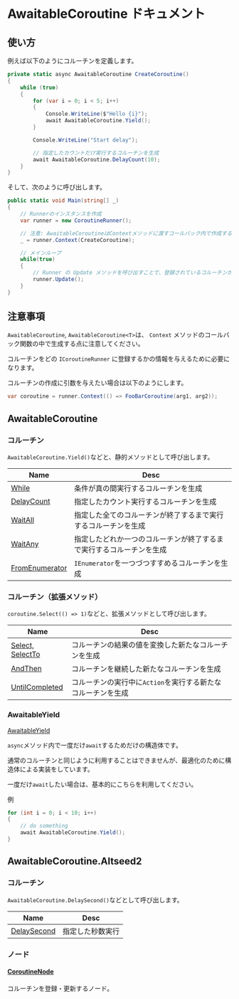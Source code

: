 # AwaitableCoroutine ドキュメント

## 使い方

例えば以下のようにコルーチンを定義します。

```C#
private static async AwaitableCoroutine CreateCoroutine()
{
    while (true)
    {
        for (var i = 0; i < 5; i++)
        {
            Console.WriteLine($"Hello {i}");
            await AwaitableCoroutine.Yield();
        }

        Console.WriteLine("Start delay");

        // 指定したカウントだけ実行するコルーチンを生成
        await AwaitableCoroutine.DelayCount(10);
    }
}
```

そして、次のように呼び出します。

```C#
public static void Main(string[] _)
{
    // Runnerのインスタンスを作成
    var runner = new CoroutineRunner();

    // 注意: AwaitableCoroutineはContextメソッドに渡すコールバック内で作成する必要がある
    _ = runner.Context(CreateCoroutine);

    // メインループ
    while(true)
    {
        // Runner の Update メソッドを呼び出すことで、登録されているコルーチンが次に進む
        runner.Update();
    }
}
```

## 注意事項

`AwaitableCoroutine`, `AwaitableCoroutine<T>`は、 `Context` メソッドのコールバック関数の中で生成する点に注意してください。

コルーチンをどの `ICoroutineRunner` に登録するかの情報を与えるために必要になります。

コルーチンの作成に引数を与えたい場合は以下のようにします。

```C#
var coroutine = runner.Context(() => FooBarCoroutine(arg1, arg2));
```

## AwaitableCoroutine
### コルーチン

`AwaitableCoroutine.Yield()`などと、静的メソッドとして呼び出します。

| Name | Desc |
| --- | --- |
| [While](../src/AwaitableCoroutine/Modules/WhileCoroutine.cs) | 条件が真の間実行するコルーチンを生成 |
| [DelayCount](../src/AwaitableCoroutine/Modules/DelayCountCoroutine.cs) | 指定したカウント実行するコルーチンを生成 |
| [WaitAll](../src/AwaitableCoroutine/Modules/WaitAllCoroutine.cs) | 指定した全てのコルーチンが終了するまで実行するコルーチンを生成 |
| [WaitAny](../src/AwaitableCoroutine/Modules/WaitAnyCoroutine.cs) | 指定したどれか一つのコルーチンが終了するまで実行するコルーチンを生成 |
| [FromEnumerator](../src/AwaitableCoroutine/Modules/EnumeratorCoroutine.cs) | `IEnumerator`を一つづつすすめるコルーチンを生成 |

### コルーチン（拡張メソッド）
`coroutine.Select(() => 1)`などと、拡張メソッドとして呼び出します。

| Name | Desc |
| --- | --- |
| [Select, SelectTo](../src/AwaitableCoroutine/Modules/SelectCoroutine.cs) | コルーチンの結果の値を変換した新たなコルーチンを生成 |
| [AndThen](../src/AwaitableCoroutine/Modules/AndThenCoroutine.cs) | コルーチンを継続した新たなコルーチンを生成 |
| [UntilCompleted](../src/AwaitableCoroutine/Modules/UntilCompletedCoroutine.cs) | コルーチンの実行中に`Action`を実行する新たなコルーチンを生成 |


### AwaitableYield

[AwaitableYield](../src/AwaitableCoroutine/Internal/AwaitableYield.cs.cs)

`async`メソッド内で一度だけ`await`するためだけの構造体です。

通常のコルーチンと同じように利用することはできませんが、最適化のために構造体による実装をしています。

一度だけ`await`したい場合は、基本的にこちらを利用してください。

例

```csharp
for (int i = 0; i < 10; i++)
{
    // do something
    await AwaitableCoroutine.Yield();
}
```


## AwaitableCoroutine.Altseed2

### コルーチン

`AwaitableCoroutine.DelaySecond()`などとして呼び出します。


| Name | Desc |
| --- | --- |
| [DelaySecond](../src/AwaitableCoroutine.Altseed2/Modules.cs#L11) | 指定した秒数実行 |


### ノード
#### [CoroutineNode](../src/AwaitableCoroutine.Altseed2/CoroutineNode.cs)
コルーチンを登録・更新するノード。
